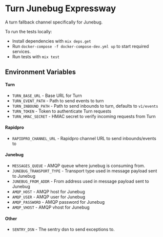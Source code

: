 # Turn Junebug Expressway
A turn fallback channel specifically for Junebug.

To run the tests locally:

  * Install dependencies with `mix deps.get`
  * Run `docker-compose -f docker-compose-dev.yml up` to start required services.
  * Run tests with `mix test`

## Environment Variables

#### Turn
* `TURN_BASE_URL` - Base URL for Turn
* `TURN_EVENT_PATH` - Path to send events to turn
* `TURN_INBOUND_PATH` - Path to send inbounds to turn, defaults to `v1/events`
* `TURN_TOKEN` - Token to authenticate Turn requests
* `TURN_HMAC_SECRET` - HMAC secret to verify incoming requests from Turn

#### Rapidpro
* `RAPIDPRO_CHANNEL_URL` - Rapidpro channel URL to send inbounds/events to

#### Junebug
* `MESSAGES_QUEUE` - AMQP queue where junebug is consuming from.
* `JUNEBUG_TRANSPORT_TYPE` - Transport type used in message payload sent to Junebug
* `JUNEBUG_FROM_ADDR` - From address used in message payload sent to Junebug
* `AMQP_HOST` - AMQP host for Junebug
* `AMQP_USER` - AMQP user for Junebug
* `AMQP_PASSWORD` - AMQP password for Junebug
* `AMQP_VHOST` - AMQP vhost for Junebug

#### Other
* `SENTRY_DSN` - The sentry dsn to send exceptions to.